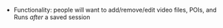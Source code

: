 - Functionality: people will want to add/remove/edit video files, POIs, and Runs *after* a saved session
